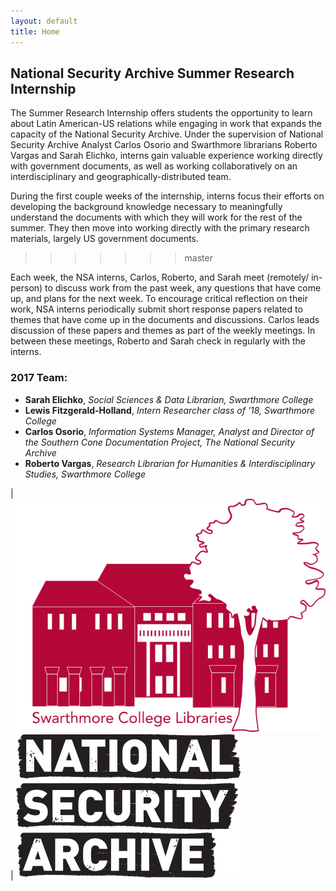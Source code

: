 ```yaml
---
layout: default
title: Home
---
```

## National Security Archive Summer Research Internship


The Summer Research Internship offers students the opportunity to learn about Latin American-US relations while engaging in work that expands the capacity of the National Security Archive. Under the supervision of National Security Archive Analyst Carlos Osorio and Swarthmore librarians Roberto Vargas and Sarah Elichko, interns gain valuable experience working directly with government documents, as well as working collaboratively on an interdisciplinary and geographically-distributed team.

During the first couple weeks of the internship, interns focus their efforts on developing the background knowledge necessary to meaningfully understand the documents with which they will work for the rest of the summer.  They then move into working directly with the primary research materials, largely US government documents.
>>>>>>> master

Each week, the NSA interns, Carlos, Roberto, and Sarah meet (remotely/ in-person) to discuss work from the pa<span class="redacted">st week, any questions that have come up, and plans for the next week. To encourage critical reflection on their work, NSA interns periodically submit short response papers related to themes that have come up in the docum</span>ents and discussions. Carlos leads discussion of these papers and themes as part of the weekly meetings. In between these meetings, Roberto and Sarah check in regularly with the interns.

### 2017 Team:

- **Sarah Elichko**, *Social Sciences & Data Librarian, Swarthmore College*
- **Lewis Fitzgerald-Holland**, *Intern Researcher class of '18, Swarthmore College*
- **Carlos Osorio**, *Information Systems Manager, Analyst and Director of the Southern Cone Documentation Project, The National Security Archive*
- **Roberto Vargas**, *Research Librarian for Humanities & Interdisciplinary Studies, Swarthmore College*


| [![Swarthmore Logo](/img/final_final.png)](http://www.swarthmore.edu/libraries)  | [![NSA logo](/img/National_Logo.png)](http://nsarchive.gwu.edu/)




